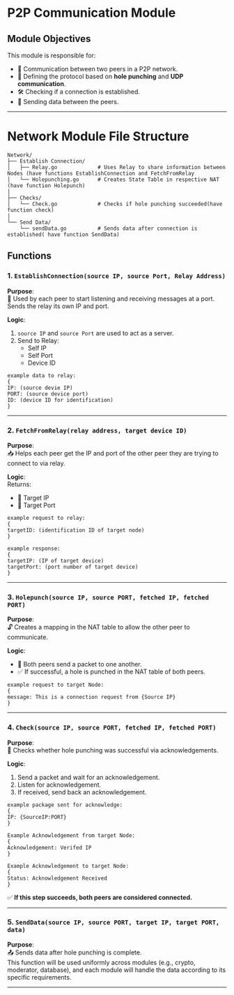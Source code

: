 # P2P Communication Module

## Module Objectives

This module is responsible for:
- 📡 Communication between two peers in a P2P network.
- 🔐 Defining the protocol based on **hole punching** and **UDP communication**.
- 🛠️ Checking if a connection is established.
- 📨 Sending data between the peers.

---

# Network Module File Structure

```
Network/
├── Establish Connection/
│   ├── Relay.go             # Uses Relay to share information between Nodes (have functions EstablishConnection and FetchFromRelay
│   └── Holepunching.go      # Creates State Table in respective NAT (have function Holepunch)
│
├── Checks/
│   └── Check.go             # Checks if hole punching succeeded(have function check)
│
└── Send Data/
    └── sendData.go          # Sends data after connection is established( have function SendData)
```

## Functions

### 1. `EstablishConnection(source IP, source Port, Relay Address)`

**Purpose**:  
📡 Used by each peer to start listening and receiving messages at a port. Sends the relay its own IP and port.

**Logic**:
1. `source IP` and `source Port` are used to act as a server.
2. Send to Relay:
   - Self IP
   - Self Port
   - Device ID

```
example data to relay:
{
IP: (source devie IP)
PORT: (source device port)
ID: (device ID for identification)
}
```
---

### 2. `FetchFromRelay(relay address, target device ID)`

**Purpose**:  
📥 Helps each peer get the IP and port of the other peer they are trying to connect to via relay.

**Logic**:  
Returns:
- 🎯 Target IP  
- 🎯 Target Port

```
example request to relay:
{
targetID: (identification ID of target node)
}

example response:
{
targetIP: (IP of target device)
targetPort: (port number of target device)
}
```

---

### 3. `Holepunch(source IP, source PORT, fetched IP, fetched PORT)`

**Purpose**:  
🔓 Creates a mapping in the NAT table to allow the other peer to communicate.

**Logic**:
- 🔁 Both peers send a packet to one another.
- ✅ If successful, a hole is punched in the NAT table of both peers.

```
example request to target Node:
{
message: This is a connection request from {Source IP}
}
```
---

### 4. `Check(source IP, source PORT, fetched IP, fetched PORT)`

**Purpose**:  
📶 Checks whether hole punching was successful via acknowledgements.

**Logic**:
1. Send a packet and wait for an acknowledgement.
2. Listen for acknowledgement.
3. If received, send back an acknowledgement.

```
example package sent for acknowledge:
{
IP: {SourceIP:PORT}
}

Example Acknowledgement from target Node:
{
Acknowledgement: Verifed IP
}

Example Acknowledgement to target Node:
{
Status: Acknowledgement Received
}
```

✅ **If this step succeeds, both peers are considered connected.**

---

### 5. `SendData(source IP, source PORT, target IP, target PORT, data)`

**Purpose**:  
📤 Sends data after hole punching is complete.  
This function will be used uniformly across modules (e.g., crypto, moderator, database), and each module will handle the data according to its specific requirements.

---
